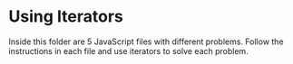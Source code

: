 # Using Iterators

Inside this folder are 5 JavaScript files with different problems. Follow the instructions in each file and use iterators to solve each problem.
